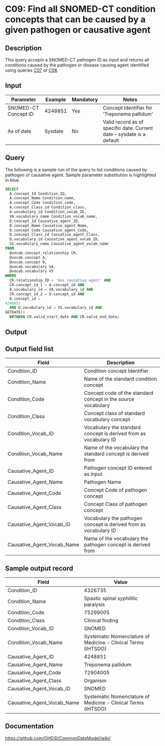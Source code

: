 <!---
Group:condition
Name:C09 Find all SNOMED-CT condition concepts that can be caused by a given pathogen or causative agent
Author:Patrick Ryan
CDM Version: 5.0
-->

# C09: Find all SNOMED-CT condition concepts that can be caused by a given pathogen or causative agent

## Description
This query accepts a SNOMED-CT pathogen ID as input and returns all conditions caused by the pathogen or disease causing agent identified using queries  [C07](http://vocabqueries.omop.org/condition-queries/c7) or  [C08](http://vocabqueries.omop.org/condition-queries/c8).

## Input

|  Parameter |  Example |  Mandatory |  Notes |
| --- | --- | --- | --- |
|  SNOMED-CT Concept ID |  4248851 |  Yes | Concept Identifier for 'Treponema pallidum' |
|  As of date |  Sysdate |  No | Valid record as of specific date. Current date – sysdate is a default |

## Query
The following is a sample run of the query to list conditions caused by pathogen or causative agent. Sample parameter substitution is highlighted in  blue.

```sql
SELECT 
  A.concept_Id Condition_ID, 
  A.concept_Name Condition_name, 
  A.concept_Code Condition_code, 
  A.concept_Class_id Condition_class, 
  A.vocabulary_id Condition_vocab_ID, 
  VA.vocabulary_name Condition_vocab_name, 
  D.concept_Id Causative_agent_ID, 
  D.concept_Name Causative_agent_Name, 
  D.concept_Code Causative_agent_Code, 
  D.concept_Class_id Causative_agent_Class, 
  D.vocabulary_id Causative_agent_vocab_ID, 
  VS.vocabulary_name Causative_agent_vocab_name 
FROM 
  @vocab.concept_relationship CR, 
  @vocab.concept A, 
  @vocab.concept D, 
  @vocab.vocabulary VA, 
  @vocab.vocabulary VS
WHERE 
  CR.relationship_ID = 'Has causative agent' AND 
  CR.concept_id_1 = A.concept_id AND 
  A.vocabulary_id = VA.vocabulary_id AND 
  CR.concept_id_2 = D.concept_id AND 
  D.concept_id =
4248851                                             
  AND D.vocabulary_id = VS.vocabulary_id AND 
GETDATE()                                            
  BETWEEN CR.valid_start_date AND CR.valid_end_date;
```

## Output

## Output field list

|  Field |  Description |
| --- | --- |
|  Condition_ID |  Condition concept Identifier |
|  Condition_Name |  Name of the standard condition concept |
|  Condition_Code |  Concept code of the standard concept in the source vocabulary |
|  Condition_Class |  Concept class of standard vocabulary concept |
|  Condition_Vocab_ID |  Vocabulary the standard concept is derived from as vocabulary ID |
|  Condition_Vocab_Name |  Name of the vocabulary the standard concept is derived from |
|  Causative_Agent_ID |  Pathogen concept ID entered as input |
|  Causative_Agent_Name |  Pathogen Name |
|  Causative_Agent_Code |  Concept Code of pathogen concept |
|  Causative_Agent_Class |  Concept Class of pathogen concept |
|  Causative_Agent_Vocab_ID |  Vocabulary the pathogen concept is derived from as vocabulary ID |
|  Causative_Agent_Vocab_Name |  Name of the vocabulary the pathogen concept is derived from |

## Sample output record

|  Field |  Value |
| --- | --- |
|  Condition_ID |  4326735 |
|  Condition_Name |  Spastic spinal syphilitic paralysis |
|  Condition_Code |  75299005 |
|  Condition_Class |  Clinical finding |
|  Condition_Vocab_ID |  SNOMED |
|  Condition_Vocab_Name |  Systematic Nomenclature of Medicine - Clinical Terms (IHTSDO) |
|  Causative_Agent_ID |  4248851 |
|  Causative_Agent_Name |  Treponema pallidum |
|  Causative_Agent_Code |  72904005 |
|  Causative_Agent_Class |  Organism |
|  Causative_Agent_Vocab_ID |  SNOMED |
|  Causative_Agent_Vocab_Name |  Systematic Nomenclature of Medicine - Clinical Terms (IHTSDO) |

## Documentation
https://github.com/OHDSI/CommonDataModel/wiki/
